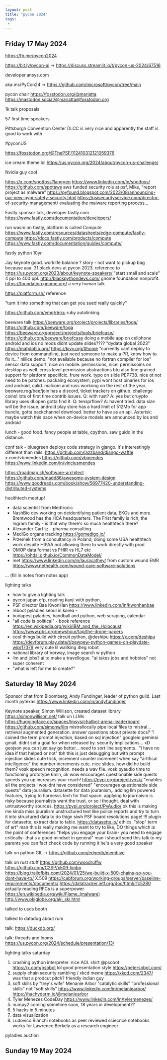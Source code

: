 ```yaml
---
layout: post
title: "pycon 2024"
tags:
 -
---
```


## Friday 17 May 2024

https://fb.me/pycon2024

https://bit.ly/pycon-ai -> https://discuss.streamlit.io/t/pycon-us-2024/67516

developer.ansys.com

aka.ms/PyCon24 -> https://github.com/microsoft/pycon/tree/main

pycon chair https://fosstodon.org/@mariatta https://mastodon.social/@mariatta@fosstodon.org

1k talk proposals

57 first time speakers

Pittsburgh Convention Center DLCC is very nice and apparently the staff is good to work with

#pyconUS

https://fosstodon.org/@ThePSF/112410312121059376

ice cream theme lol https://us.pycon.org/2024/about/pycon-us-challenge/

Nvidia guy cool 

https://x.com/spotfoss?lang=en https://www.linkedin.com/in/spotfoss/ https://github.com/spotaws aws funded security role at psf, Mike, "report project as malware" https://pyfound.blogspot.com/2023/08/announcing-our-new-pypi-safety-security.html https://psisecurityservice.com/director-of-security-management/ evaluating the malware reporting process...

Fastly sponsor talk, developer.fastly.com https://www.fastly.com/documentation/developers/

run wasm on fastly, platform is called Compute https://www.fastly.com/resources/datasheets/edge-compute/fastly-compute https://docs.fastly.com/products/compute https://www.fastly.com/documentation/guides/compute/ 

fastly python 10yr

Jay keynote good. worklife balance ? story - not want to pickup bag because aaa. 31 black devs at pycon 2023. reference to https://us.pycon.org/2023/about/keynote-speakers/ "start small and scale" 4 ppl to 400 ppl. http://blackpythondevs.com/ gnome foundation nonprofit. https://foundation.gnome.org/ a very human talk

https://platform.sh/ reference


"turn it into something that can get you sued really quickly" 

https://github.com/vmg/rinku ruby autolinking


beeware talk https://beeware.org/project/projects/libraries/toga/ https://github.com/beeware/toga https://beeware.org/project/projects/tools/briefcase/ https://github.com/beeware/briefcase doing a mobile app on cellphone android and ios no mods didnt update slides???? "dydata global 2023"  https://matplotlib.org/ https://kivy.org/#home "currently cant deploy to device from commandline, just need someone to make a PR, know how to fix it..." niiiice demo. "not available because no fortran compiler for ios" sensor data support, nice on mobile. permissions, nice. permissoins on desktop as well. cross level permission abstractions btu also fine grained support for platform speciifcic. frure work. typo on slide PEP738. nice ot not need to be patches. packaing ecosystem, pypi wont host binaries for ios and android, calid. malcom and russ workong on the rest of the year. beeware.rog/bee/join has a discord, ticket trackers on github. challenge coins! lots of first time contrib issues. Q: with rust? A: yes but cruypto library uses dl.open gotta find it. Q: tensprflow? A: havent tried. data size will be the issue. android play store has a hard limit of 512Mb for app bundle, gotta backchannel download. better to have as an api. Asterisk: maybe watch this pace when on-device models are announced by ios and android 


lunch - good food. fancy people at table, cpython. saw guido in the distance. 

conf talk - bluegreen deploys code strategy in gjango. it's interestingly different than rails. https://github.com/jazzband/django-waffle x.com/vbmendes https://github.com/vbmendes https://www.linkedin.com/in/vinciusmendes

https://roadmap.sh/software-architect https://github.com/madd86/awesome-system-design https://www.goodreads.com/book/show/56977420-understanding-distributed-systems 

healthtech meetup! 
- data scientist from Medtronic
- NashBio dev working on deidentifying patient data, EKGs and more. Brentwood has the HCA headquarters. The Frist family is rich, the Ingram family - is that why there's so much healthtech there? 
- Alexander Carfitz - pharma consulting
- MediGo organs tracking https://gomedigo.io/
- Przemek from a consultancy in Poland, doing some USA healthtech work despite HIPAA not allowing them to work directly with prod
- OMOP data format vs FHIR vs HL7 etc https://ohdsi.github.io/CommonDataModel/
- met https://www.linkedin.com/in/lauracathey/ from custom wound EMR https://www.nethealth.com/wound-care-software-solutions


... (fill in notes from notes app)

lighting talks
- how to give a lighting talk
- pycon japan cfp, reading kanji with python, 
- PSF director Bae KwonHan https://www.linkedin.com/in/kwonhanbae
- reboot pyladies seoul in korea - 
- budapest pyladies, handball and python, web scraping, calendar
- "all code is political" - book reference https://en.wikipedia.org/wiki/IBM_and_the_Holocaust https://www.pbs.org/newshour/tag/the-drone-papers 
- cool things build with circuit python, @deshipu https://x.com/deshipu https://devforum.play.date/t/pewpew-python-games-on-playdate-wip/17379 very cute lil wallking 4leg robot 
- national library of norway, image search w python
- llm and jobs? ai to make a travellogue. "ai takes jobs and hobbies" not super coherent
- "what is left for me to create?" 


## Saturday 18 May 2024

Sponsor chat from Bloomberg, Andy Fundinger, leader of python guild. Last month pytexas https://www.linkedin.com/in/andyfundinger 

Keynote speaker, Simon Willison, created dataset library https://simonwillison.net/ talk on LLMs https://huggingface.co/spaces/lmsys/chatbot-arena-leaderboard https://github.com/simonw/llm mistrallocally 
pipe local files to mistral... 
retrieval augmented generation. answer questions about private docs? 
"I coined the term prompt injection, based on sql injection"
googleio geminai gmail. didnt set a goal for when released by. security implications... xD
geojson you can just say go better... 
need to sort line segments.. 
"i have no idea if that helped or not" 
tbh this is just debugging but with prompt injection
slides cute trick, increment counter increment when say "artifical intelligence" the number increments cute. nice slides. how did he build them? 
vosk speech recognition. needs a wav file. vosk pyaudio
time to functioning prototype 6min, ok wow
encourages questionable side quests
speeds you up increases your reach!
https://pypi.org/project/vosk/
"enables all the projects i wouldnt have considered" "encourages questionable side quests"
data jouralism. datasette for data jouranism,. adding llm powered features, trying to harnesss tech for that space. applying to journaism is risky because journalists want the trust. or so i thought. deal with untrustworthy sources. 
https://pypi.org/project/PyAudio/
ok this is making me kinda miss jouralism
unstructured text like police reports and try to turn it into structured data to do thign siwh
PSF board resolutions page! !!!
plugin for datasette, extract data to table. 
https://datasette.io/
ethics, "slop" term of art" 
man this is really making me want to try to like, DO things
which is the point of conferences
"helps you engage your brain- you need to engage critically- that s a good mindset in general"
man i shoudl send this talk to my parents
you can fact check code by running it
he's a very good speaker

talk on python GIL -> https://github.com/edgedb/memhive

talk on rust stuff
https://github.com/woodruffw
https://github.com/C2SP/x509-limbo
https://blog.trailofbits.com/2024/01/25/we-build-x-509-chains-so-you-dont-have-to/
X.509
https://cabforum.org/working-groups/server/baseline-requirements/documents/
https://datatracker.ietf.org/doc/html/rfc5280
actually reading RFCs is a superpower
https://en.wikipedia.org/wiki/Flame_(malware)
http://www.pkiglobe.org/aki_ski.html


talked to usds booth

talked to datadog about rum

talk: https://duckdb.org/

talk: threads and looms https://us.pycon.org/2024/schedule/presentation/13/

lighting talks saturday
1. crashing python interpreter. nice AOL shirt @psobot https://x.com/psobot lol good presentation style https://petersobot.com/
1. supply chain security rambling / xkcd meme https://xkcd.com/2347/ was that a prodcut pitch? friendly indian guy
1. soft skills by "trey's wife" Menanie Arbor "catalytic skills" "professional skills" not "soft skills" https://www.linkedin.com/in/melaniearbor/ https://hachyderm.io/@melaniearbor
1. Tyler Menezes CodeDay https://www.linkedin.com/in/tylermenezes/
1. numpy2 coming sometime soon, 18 years in development??
1. 5 hacks in 5 minutes
1. data visualization
1. Ludovico Bianchi notebooks as peer reviewed sciecnce notebooks works for Lawrence Berkely as a research engineer


pyladies auction


## Sunday 19 May 2024

































